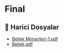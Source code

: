 # Final


<!--Index-->

## 📂 Harici Dosyalar

- [Bellek Mimarileri-1.pdf](./Bellek%20Mimarileri-1.pdf)
- [Bellek.pdf](./Bellek.pdf)


<!--Index-->

